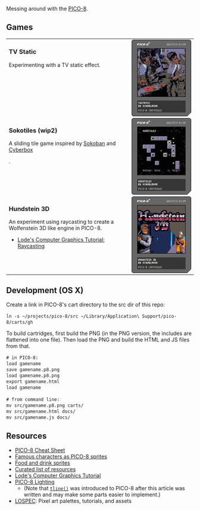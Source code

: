 Messing around with the [PICO-8](http://pico-8.com).

## Games
<table>
  <tr>
    <td valign="top">
      <a href="https://schoblaska.github.io/pico-8/tvstatic.html">
        <img src="https://raw.githubusercontent.com/schoblaska/pico-8/master/carts/tvstatic.p8.png" align="right">
      </a>
      <h3>TV Static</h3>
      <p>Experimenting with a TV static effect.
    </td>
  </tr>
  <tr>
    <td valign="top">
      <a href="https://schoblaska.github.io/pico-8/sokotiles_wip2.html">
        <img src="https://raw.githubusercontent.com/schoblaska/pico-8/master/carts/sokotiles_wip2.p8.png" align="right">
      </a>
      <h3>Sokotiles (wip2)</h3>
      <p>A sliding tile game inspired by <a href="https://www.sokobanonline.com/">Sokoban</a> and <a href="https://www.dosgamesarchive.com/download/cyberbox">Cyberbox</a></p>.
    </td>
  </tr>
  <tr>
    <td valign="top">
      <a href="https://schoblaska.github.io/pico-8/hund3d.html">
        <img src="https://raw.githubusercontent.com/schoblaska/pico-8/master/carts/hund3d.p8.png" align="right">
      </a>
      <h3>Hundstein 3D</h3>
      <p>An experiment using raycasting to create a Wolfenstein 3D like engine in PICO-8.</p>
      <ul>
        <li><a href="https://lodev.org/cgtutor/raycasting.html">Lode's Computer Graphics Tutorial: Raycasting</a></li>
      </ul>
    </td>
  </tr>
</table>

## Development (OS X)
Create a link in PICO-8's cart directory to the src dir of this repo:

```
ln -s ~/projects/pico-8/src ~/Library/Application\ Support/pico-8/carts/gh
```

To build cartridges, first build the PNG (in the PNG version, the includes are flattened into one file). Then load the PNG and build the HTML and JS files from that.

```
# in PICO-8:
load gamename
save gamename.p8.png
load gamename.p8.png
export gamename.html
load gamename

# from command line:
mv src/gamename.p8.png carts/
mv src/gamename.html docs/
mv src/gamename.js docs/
```

## Resources
* [PICO-8 Cheat Sheet](https://www.lexaloffle.com/bbs/files/16585/PICO-8_Cheat-Sheet_0-9-2.png)
* [Famous characters as PICO-8 sprites](https://twitter.com/johanvinet/status/635814153601597441)
* [Food and drink sprites](https://twitter.com/JUSTIN_CYR/status/634546317713391616)
* [Curated list of resources](https://github.com/pico-8/awesome-PICO-8#resources)
* [Lode's Computer Graphics Tutorial](https://lodev.org/cgtutor/index.html)
* [PICO-8 Lighting](https://hackernoon.com/pico-8-lighting-part-1-thin-dark-line-8ea15d21fed7)
  * (Note that [`tline()`](https://pico-8.fandom.com/wiki/Tline) was introduced to PICO-8 after this article was written and may make some parts easier to implement.)
* [LOSPEC](https://lospec.com/): Pixel art palettes, tutorials, and assets
